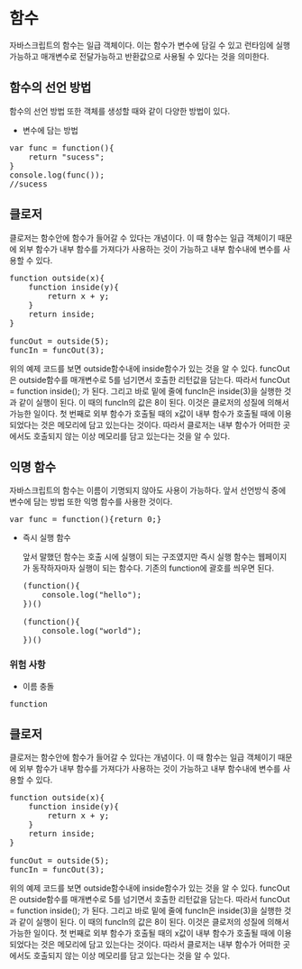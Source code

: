 함수
===

자바스크립트의 함수는 일급 객체이다. 이는 함수가 변수에 담길 수 있고 런타임에 실행가능하고 매개변수로 전달가능하고 반환값으로 사용될 수 있다는 것을 의미한다.

## 함수의 선언 방법

함수의 선언 방법 또한 객체를 생성할 때와 같이 다양한 방법이 있다.

- 변수에 담는 방법
<pre>
var func = function(){
    return "sucess";
}
console.log(func());
//sucess</pre>

## 클로저

클로저는 함수안에 함수가 들어갈 수 있다는 개념이다. 이 때 함수는 일급 객체이기 때문에 외부 함수가 내부 함수를 가져다가 사용하는 것이 가능하고 내부 함수내에 변수를 사용할 수 있다.
<pre>
function outside(x){
    function inside(y){
        return x + y;
    }
    return inside;
}

funcOut = outside(5);
funcIn = funcOut(3);</pre>
위의 예제 코드를 보면 outside함수내에 inside함수가 있는 것을 알 수 있다. funcOut은 outside함수를 매개변수로 5를 넘기면서 호출한 리턴값을 담는다. 따라서 funcOut = function inside(); 가 된다. 그리고 바로 밑에 줄에 funcIn은 inside(3)을 실행한 것과 같이 실행이 된다. 이 때의 funcIn의 값은 8이 된다. 이것은 클로저의 성질에 의해서 가능한 일이다. 첫 번째로 외부 함수가 호출될 때의 x값이 내부 함수가 호출될 때에 이용되었다는 것은 메모리에 담고 있는다는 것이다. 따라서 클로저는 내부 함수가 어떠한 곳에서도 호출되지 않는 이상 메모리를 담고 있는다는 것을 알 수 있다.

## 익명 함수
자바스크립트의 함수는 이름이 기명되지 않아도 사용이 가능하다. 앞서 선언방식 중에 변수에 담는 방법 또한 익명 함수를 사용한 것이다.
<pre>
var func = function(){return 0;}</pre>

- 즉시 실행 함수
  
  앞서 말했던 함수는 호출 시에 실행이 되는 구조였지만 즉시 실행 함수는 웹페이지가 동작하자마자 실행이 되는 함수다. 기존의 function에 괄호를 씌우면 된다.
  <pre>
  (function(){
      console.log("hello");
  })()
  
  (function(){
      console.log("world");
  })()</pre>

### 위험 사항
- 이름 충돌
<pre>
function </pre>

## 클로저
클로저는 함수안에 함수가 들어갈 수 있다는 개념이다. 이 때 함수는 일급 객체이기 때문에 외부 함수가 내부 함수를 가져다가 사용하는 것이 가능하고 내부 함수내에 변수를 사용할 수 있다.
<pre>
function outside(x){
    function inside(y){
        return x + y;
    }
    return inside;
}

funcOut = outside(5);
funcIn = funcOut(3);</pre>
위의 예제 코드를 보면 outside함수내에 inside함수가 있는 것을 알 수 있다. funcOut은 outside함수를 매개변수로 5를 넘기면서 호출한 리턴값을 담는다. 따라서 funcOut = function inside(); 가 된다. 그리고 바로 밑에 줄에 funcIn은 inside(3)을 실행한 것과 같이 실행이 된다. 이 때의 funcIn의 값은 8이 된다. 이것은 클로저의 성질에 의해서 가능한 일이다. 첫 번째로 외부 함수가 호출될 때의 x값이 내부 함수가 호출될 때에 이용되었다는 것은 메모리에 담고 있는다는 것이다. 따라서 클로저는 내부 함수가 어떠한 곳에서도 호출되지 않는 이상 메모리를 담고 있는다는 것을 알 수 있다.
